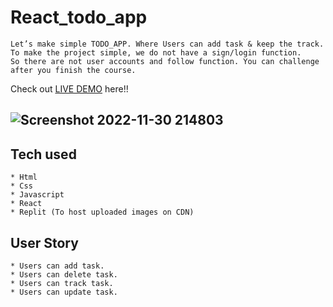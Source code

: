 # React_todo_app
```
Let’s make simple TODO_APP. Where Users can add task & keep the track.
To make the project simple, we do not have a sign/login function.
So there are not user accounts and follow function. You can challenge after you finish the course.
```
Check out [LIVE DEMO](https://Reacttodoapp.xdial12.repl.co) here!!
## ![Screenshot 2022-11-30 214803](https://user-images.githubusercontent.com/112598836/204954797-f47defc3-7fcb-453f-b147-b053d6690775.png)

## Tech used
```
* Html
* Css
* Javascript
* React
* Replit (To host uploaded images on CDN)
```
## User Story
```
* Users can add task.
* Users can delete task.
* Users can track task.
* Users can update task.
